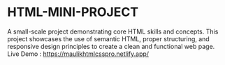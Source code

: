# HTML-MINI-PROJECT
A small-scale project demonstrating core HTML skills and concepts. This project showcases the use of semantic HTML, proper structuring, and responsive design principles to create a clean and functional web page. Live Demo : https://maulikhtmlcsspro.netlify.app/
